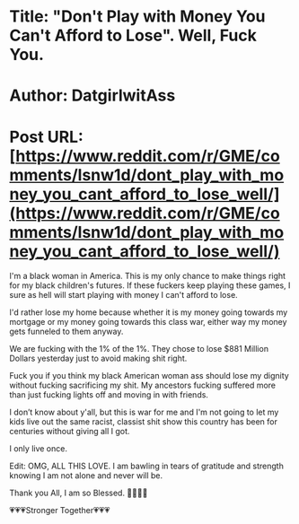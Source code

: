 # Title: "Don't Play with Money You Can't Afford to Lose". Well, Fuck You.
# Author: DatgirlwitAss
# Post URL: [https://www.reddit.com/r/GME/comments/lsnw1d/dont_play_with_money_you_cant_afford_to_lose_well/](https://www.reddit.com/r/GME/comments/lsnw1d/dont_play_with_money_you_cant_afford_to_lose_well/)


I'm a black woman in America. This is my only chance to make things right for my black children's futures. If these fuckers keep playing these games, I sure as hell will start playing with money I can't afford to lose.

I'd rather lose my home because whether it is my money going towards my mortgage or my money going towards this class war, either way my money gets funneled to them anyway.

We are fucking with the 1% of the 1%. They chose to lose $881 Million Dollars yesterday just to avoid making shit right.

Fuck you if you think my black American woman ass should lose my dignity without fucking sacrificing my shit. My ancestors fucking suffered more than just fucking lights off and moving in with friends.

I don’t know about y'all, but this is war for me and I'm not going to let my kids live out the same racist, classist shit show this country has been for centuries without giving all I got.

I only live once.





Edit:
OMG, ALL THIS LOVE. I am bawling in tears of gratitude and strength knowing I am not alone and never will be.

Thank you All, I am so Blessed. 🙏🏾🙏🏾

💗💗💗Stronger Together💗💗💗